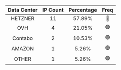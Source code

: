 | Data Center | IP Count | Percentage | Freq |
|:------------:|:--------:|:-----------:|:-----:|
| HETZNER | 11 | 57.89% | 🔴 |
| OVH | 4 | 21.05% | 🟢 |
| Contabo | 2 | 10.53% | 🟢 |
| AMAZON | 1 | 5.26% | 🟢 |
| OTHER | 1 | 5.26% | 🟢 |